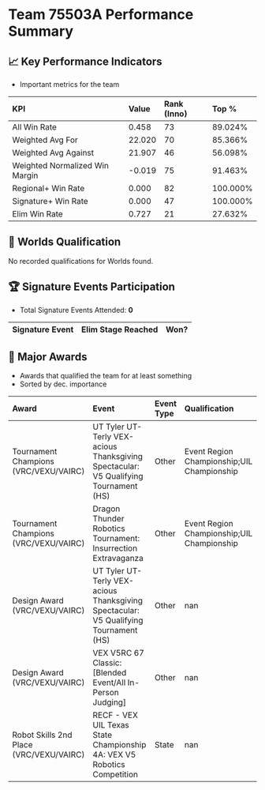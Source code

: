 # Team 75503A Performance Summary

## 📈 Key Performance Indicators
- Important metrics for the team

| KPI | Value | Rank (Inno) | Top % |
|:---|:-----|:----|:-----|
| All Win Rate | 0.458 | 73 | 89.024% |
| Weighted Avg For | 22.020 | 70 | 85.366% |
| Weighted Avg Against | 21.907 | 46 | 56.098% |
| Weighted Normalized Win Margin | -0.019 | 75 | 91.463% |
| Regional+ Win Rate | 0.000 | 82 | 100.000% |
| Signature+ Win Rate | 0.000 | 47 | 100.000% |
| Elim Win Rate | 0.727 | 21 | 27.632% |


## 🎯 Worlds Qualification
No recorded qualifications for Worlds found.

## 🏆 Signature Events Participation
- Total Signature Events Attended: **0**

| Signature Event | Elim Stage Reached | Won? |
|:----------------|:-------------------|:----|


## 🥇 Major Awards
- Awards that qualified the team for at least something
- Sorted by dec. importance

| Award | Event | Event Type | Qualification |
|:------|:------|:-----------|:--------------|
| Tournament Champions (VRC/VEXU/VAIRC) | UT Tyler UT-Terly VEX-acious Thanksgiving Spectacular: V5 Qualifying Tournament (HS) | Other | Event Region Championship;UIL Championship |
| Tournament Champions (VRC/VEXU/VAIRC) | Dragon Thunder Robotics Tournament: Insurrection Extravaganza | Other | Event Region Championship;UIL Championship |
| Design Award (VRC/VEXU/VAIRC) | UT Tyler UT-Terly VEX-acious Thanksgiving Spectacular: V5 Qualifying Tournament (HS) | Other | nan |
| Design Award (VRC/VEXU/VAIRC) | VEX V5RC 67 Classic: [Blended Event/All In-Person Judging] | Other | nan |
| Robot Skills 2nd Place (VRC/VEXU/VAIRC) | RECF - VEX UIL Texas State Championship 4A: VEX V5 Robotics Competition | State | nan |

